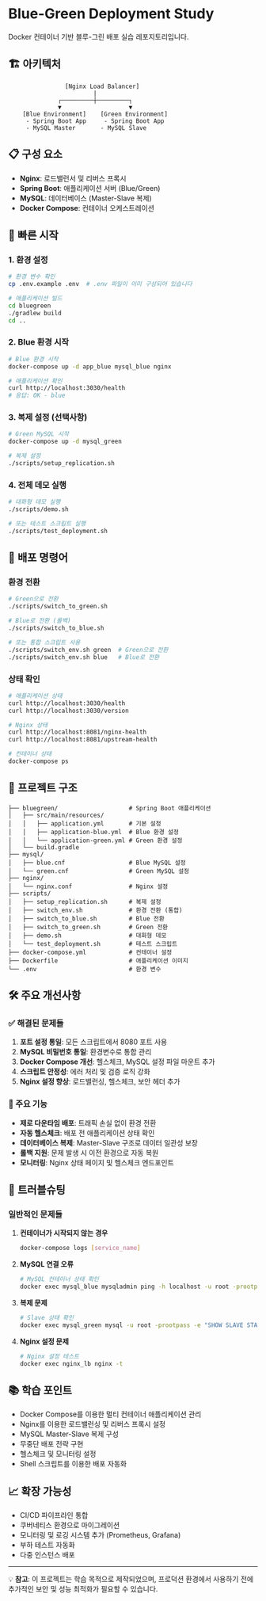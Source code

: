 # Blue-Green Deployment Study

Docker 컨테이너 기반 블루-그린 배포 실습 레포지토리입니다.

## 🏗️ 아키텍처

```
                [Nginx Load Balancer]
                        |
              ┌─────────┼─────────┐
              ▼                   ▼
    [Blue Environment]    [Green Environment]
     - Spring Boot App     - Spring Boot App
     - MySQL Master       - MySQL Slave
```

## 📋 구성 요소

- **Nginx**: 로드밸런서 및 리버스 프록시
- **Spring Boot**: 애플리케이션 서버 (Blue/Green)
- **MySQL**: 데이터베이스 (Master-Slave 복제)
- **Docker Compose**: 컨테이너 오케스트레이션

## 🚀 빠른 시작

### 1. 환경 설정

```bash
# 환경 변수 확인
cp .env.example .env  # .env 파일이 이미 구성되어 있습니다

# 애플리케이션 빌드
cd bluegreen
./gradlew build
cd ..
```

### 2. Blue 환경 시작

```bash
# Blue 환경 시작
docker-compose up -d app_blue mysql_blue nginx

# 애플리케이션 확인
curl http://localhost:3030/health
# 응답: OK - blue
```

### 3. 복제 설정 (선택사항)

```bash
# Green MySQL 시작
docker-compose up -d mysql_green

# 복제 설정
./scripts/setup_replication.sh
```

### 4. 전체 데모 실행

```bash
# 대화형 데모 실행
./scripts/demo.sh

# 또는 테스트 스크립트 실행
./scripts/test_deployment.sh
```

## 🔄 배포 명령어

### 환경 전환

```bash
# Green으로 전환
./scripts/switch_to_green.sh

# Blue로 전환 (롤백)
./scripts/switch_to_blue.sh

# 또는 통합 스크립트 사용
./scripts/switch_env.sh green  # Green으로 전환
./scripts/switch_env.sh blue   # Blue로 전환
```

### 상태 확인

```bash
# 애플리케이션 상태
curl http://localhost:3030/health
curl http://localhost:3030/version

# Nginx 상태
curl http://localhost:8081/nginx-health
curl http://localhost:8081/upstream-health

# 컨테이너 상태
docker-compose ps
```

## 📁 프로젝트 구조

```
├── bluegreen/                    # Spring Boot 애플리케이션
│   ├── src/main/resources/
│   │   ├── application.yml       # 기본 설정
│   │   ├── application-blue.yml  # Blue 환경 설정
│   │   └── application-green.yml # Green 환경 설정
│   └── build.gradle
├── mysql/
│   ├── blue.cnf                  # Blue MySQL 설정
│   └── green.cnf                 # Green MySQL 설정
├── nginx/
│   └── nginx.conf                # Nginx 설정
├── scripts/
│   ├── setup_replication.sh      # 복제 설정
│   ├── switch_env.sh             # 환경 전환 (통합)
│   ├── switch_to_blue.sh         # Blue 전환
│   ├── switch_to_green.sh        # Green 전환
│   ├── demo.sh                   # 대화형 데모
│   └── test_deployment.sh        # 테스트 스크립트
├── docker-compose.yml            # 컨테이너 설정
├── Dockerfile                    # 애플리케이션 이미지
└── .env                          # 환경 변수
```

## 🛠️ 주요 개선사항

### ✅ 해결된 문제들

1. **포트 설정 통일**: 모든 스크립트에서 8080 포트 사용
2. **MySQL 비밀번호 통일**: 환경변수로 통합 관리
3. **Docker Compose 개선**: 헬스체크, MySQL 설정 파일 마운트 추가
4. **스크립트 안정성**: 에러 처리 및 검증 로직 강화
5. **Nginx 설정 향상**: 로드밸런싱, 헬스체크, 보안 헤더 추가

### 🔧 주요 기능

- **제로 다운타임 배포**: 트래픽 손실 없이 환경 전환
- **자동 헬스체크**: 배포 전 애플리케이션 상태 확인
- **데이터베이스 복제**: Master-Slave 구조로 데이터 일관성 보장
- **롤백 지원**: 문제 발생 시 이전 환경으로 자동 복원
- **모니터링**: Nginx 상태 페이지 및 헬스체크 엔드포인트

## 🐛 트러블슈팅

### 일반적인 문제들

1. **컨테이너가 시작되지 않는 경우**
   ```bash
   docker-compose logs [service_name]
   ```

2. **MySQL 연결 오류**
   ```bash
   # MySQL 컨테이너 상태 확인
   docker exec mysql_blue mysqladmin ping -h localhost -u root -prootpass
   ```

3. **복제 문제**
   ```bash
   # Slave 상태 확인
   docker exec mysql_green mysql -u root -prootpass -e "SHOW SLAVE STATUS\G"
   ```

4. **Nginx 설정 문제**
   ```bash
   # Nginx 설정 테스트
   docker exec nginx_lb nginx -t
   ```

## 📚 학습 포인트

- Docker Compose를 이용한 멀티 컨테이너 애플리케이션 관리
- Nginx를 이용한 로드밸런싱 및 리버스 프록시 설정
- MySQL Master-Slave 복제 구성
- 무중단 배포 전략 구현
- 헬스체크 및 모니터링 설정
- Shell 스크립트를 이용한 배포 자동화

## 📈 확장 가능성

- CI/CD 파이프라인 통합
- 쿠버네티스 환경으로 마이그레이션
- 모니터링 및 로깅 시스템 추가 (Prometheus, Grafana)
- 부하 테스트 자동화
- 다중 인스턴스 배포

---

💡 **참고**: 이 프로젝트는 학습 목적으로 제작되었으며, 프로덕션 환경에서 사용하기 전에 추가적인 보안 및 성능 최적화가 필요할 수 있습니다.